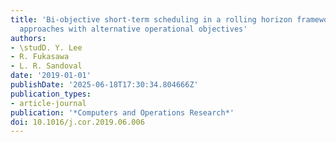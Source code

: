 ```yaml
---
title: 'Bi-objective short-term scheduling in a rolling horizon framework: a priori
  approaches with alternative operational objectives'
authors:
- \studD. Y. Lee
- R. Fukasawa
- L. R. Sandoval
date: '2019-01-01'
publishDate: '2025-06-18T17:30:34.804666Z'
publication_types:
- article-journal
publication: '*Computers and Operations Research*'
doi: 10.1016/j.cor.2019.06.006
---
```

